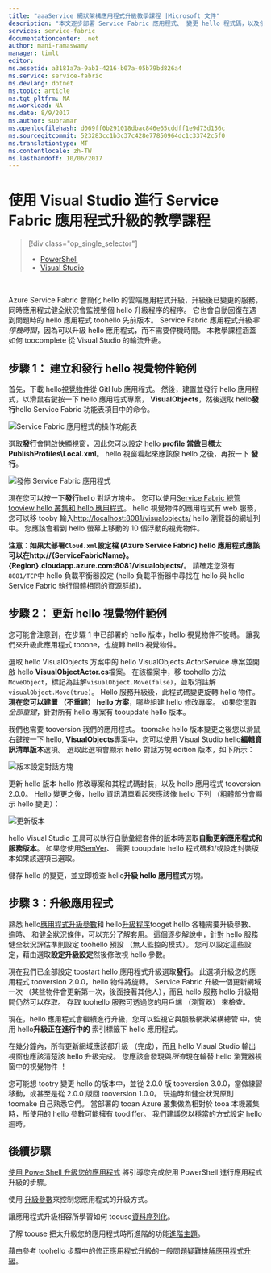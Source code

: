 ```yaml
---
title: "aaaService 網狀架構應用程式升級教學課程 |Microsoft 文件"
description: "本文逐步部署 Service Fabric 應用程式、 變更 hello 程式碼，以及使用 Visual Studio 推出升級 hello 體驗。"
services: service-fabric
documentationcenter: .net
author: mani-ramaswamy
manager: timlt
editor: 
ms.assetid: a3181a7a-9ab1-4216-b07a-05b79bd826a4
ms.service: service-fabric
ms.devlang: dotnet
ms.topic: article
ms.tgt_pltfrm: NA
ms.workload: NA
ms.date: 8/9/2017
ms.author: subramar
ms.openlocfilehash: d069ff0b291018dbac846e65cddff1e9d73d156c
ms.sourcegitcommit: 523283cc1b3c37c428e77850964dc1c33742c5f0
ms.translationtype: MT
ms.contentlocale: zh-TW
ms.lasthandoff: 10/06/2017
---
```

# <a name="service-fabric-application-upgrade-tutorial-using-visual-studio"></a>使用 Visual Studio 進行 Service Fabric 應用程式升級的教學課程
> [!div class="op_single_selector"]
> * [PowerShell](service-fabric-application-upgrade-tutorial-powershell.md)
> * [Visual Studio](service-fabric-application-upgrade-tutorial.md)
> 
> 

<br/>

Azure Service Fabric 會簡化 hello 的雲端應用程式升級，升級後已變更的服務，同時應用程式健全狀況會監視整個 hello 升級程序的程序。 它也會自動回復在遇到問題時的 hello 應用程式 toohello 先前版本。 Service Fabric 應用程式升級*零停機時間*，因為可以升級 hello 應用程式，而不需要停機時間。 本教學課程涵蓋如何 toocomplete 從 Visual Studio 的輪流升級。

## <a name="step-1-build-and-publish-hello-visual-objects-sample"></a>步驟 1： 建立和發行 hello 視覺物件範例
首先，下載 hello[視覺物件](https://github.com/Azure-Samples/service-fabric-dotnet-getting-started/tree/classic/Actors/VisualObjects)從 GitHub 應用程式。 然後，建置並發行 hello 應用程式，以滑鼠右鍵按一下 hello 應用程式專案， **VisualObjects**，然後選取 hello**發行**hello Service Fabric 功能表項目中的命令。

![Service Fabric 應用程式的操作功能表][image1]

選取**發行**會開啟快顯視窗，因此您可以設定 hello **profile 當做目標**太**PublishProfiles\Local.xml**。 hello 視窗看起來應該像 hello 之後，再按一下 **發行**。

![發佈 Service Fabric 應用程式][image2]

現在您可以按一下**發行**hello 對話方塊中。 您可以使用[Service Fabric 總管 tooview hello 叢集和 hello 應用程式](service-fabric-visualizing-your-cluster.md)。 hello 視覺物件的應用程式有 web 服務，您可以移 tooby 輸入[http://localhost:8081/visualobjects/](http://localhost:8081/visualobjects/) hello 瀏覽器的網址列中。  您應該會看到 hello 螢幕上移動的 10 個浮動的視覺物件。

**注意：**如果太部署`Cloud.xml`設定檔 (Azure Service Fabric) hello 應用程式應該可以在**http://{ServiceFabricName}。 {Region}.cloudapp.azure.com:8081/visualobjects/**。 請確定您沒有`8081/TCP`中 hello 負載平衡器設定 (hello 負載平衡器中尋找在 hello 與 hello Service Fabric 執行個體相同的資源群組)。

## <a name="step-2-update-hello-visual-objects-sample"></a>步驟 2： 更新 hello 視覺物件範例
您可能會注意到，在步驟 1 中已部署的 hello 版本，hello 視覺物件不旋轉。 讓我們來升級此應用程式 tooone，也旋轉 hello 視覺物件。

選取 hello VisualObjects 方案中的 hello VisualObjects.ActorService 專案並開啟 hello **VisualObjectActor.cs**檔案。 在該檔案中，移 toohello 方法`MoveObject`，標記為註解`visualObject.Move(false)`，並取消註解`visualObject.Move(true)`。 Hello 服務升級後，此程式碼變更旋轉 hello 物件。  **現在您可以建置 （不重建） hello 方案**，哪些組建 hello 修改專案。 如果您選取*全部重建*，針對所有 hello 專案有 tooupdate hello 版本。

我們也需要 tooversion 我們的應用程式。 toomake hello 版本變更之後您以滑鼠右鍵按一下 hello, **VisualObjects**專案中，您可以使用 Visual Studio hello**編輯資訊清單版本**選項。 選取此選項會顯示 hello 對話方塊 edition 版本，如下所示：

![版本設定對話方塊][image3]

更新 hello 版本 hello 修改專案和其程式碼封裝，以及 hello 應用程式 tooversion 2.0.0。 Hello 變更之後，hello 資訊清單看起來應該像 hello 下列 （粗體部分會顯示 hello 變更）：

![更新版本][image4]

hello Visual Studio 工具可以執行自動彙總套件的版本時選取**自動更新應用程式和服務版本**。 如果您使用[SemVer](http://www.semver.org)、 需要 tooupdate hello 程式碼和/或設定封裝版本如果該選項已選取。

儲存 hello 的變更，並立即檢查 hello**升級 hello 應用程式**方塊。

## <a name="step-3--upgrade-your-application"></a>步驟 3：升級應用程式
熟悉 hello[應用程式升級參數](service-fabric-application-upgrade-parameters.md)和 hello[升級程序](service-fabric-application-upgrade.md)tooget hello 各種需要升級參數、 逾時、 和健全狀況條件，可以充分了解套用。 這個逐步解說中，針對 hello 服務健全狀況評估準則設定 toohello 預設 （無人監控的模式）。 您可以設定這些設定，藉由選取**設定升級設定**然後修改視 hello 參數。

現在我們已全部設定 toostart hello 應用程式升級選取**發行**。 此選項升級您的應用程式 tooversion 2.0.0，hello 物件將旋轉。 Service Fabric 升級一個更新網域一次 （某些物件會更新第一次，後面接著其他人），而且 hello 服務 hello 升級期間仍然可以存取。 存取 toohello 服務可透過您的用戶端 （瀏覽器） 來檢查。  

現在，hello 應用程式會繼續進行升級，您可以監視它與服務網狀架構總管 中，使用 hello**升級正在進行中的** 索引標籤下 hello 應用程式。

在幾分鐘內，所有更新網域應該都升級 （完成），而且 hello Visual Studio 輸出 視窗也應該清楚該 hello 升級完成。 您應該會發現與*所有*現在輪替 hello 瀏覽器視窗中的視覺物件 ！

您可能想 tootry 變更 hello 的版本中，並從 2.0.0 版 tooversion 3.0.0，當做練習移動，或甚至是從 2.0.0 版回 tooversion 1.0.0。 玩逾時和健全狀況原則 toomake 自己熟悉它們。 當部署的 tooan Azure 叢集做為相對於 tooa 本機叢集時，所使用的 hello 參數可能擁有 toodiffer。 我們建議您以穩當的方式設定 hello 逾時。

## <a name="next-steps"></a>後續步驟
[使用 PowerShell 升級您的應用程式](service-fabric-application-upgrade-tutorial-powershell.md) 將引導您完成使用 PowerShell 進行應用程式升級的步驟。

使用 [升級參數](service-fabric-application-upgrade-parameters.md)來控制您應用程式的升級方式。

讓應用程式升級相容所學習如何 toouse[資料序列化](service-fabric-application-upgrade-data-serialization.md)。

了解 toouse 把太升級您的應用程式時所進階的功能[進階主題](service-fabric-application-upgrade-advanced.md)。

藉由參考 toohello 步驟中的修正應用程式升級的一般問題[疑難排解應用程式升級](service-fabric-application-upgrade-troubleshooting.md)。

[image1]: media/service-fabric-application-upgrade-tutorial/upgrade7.png
[image2]: media/service-fabric-application-upgrade-tutorial/upgrade1.png
[image3]: media/service-fabric-application-upgrade-tutorial/upgrade5.png
[image4]: media/service-fabric-application-upgrade-tutorial/upgrade6.png
